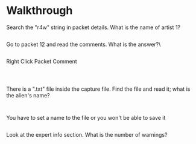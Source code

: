 # Walkthrough

Search the "r4w" string in packet details. What is the name of artist 1?\
&#x20;

<figure><img src="https://camo.githubusercontent.com/d731b92fa1023b14e9f575ac09c2bec01fa8452e9a7ef7de7deefc16260028e7/68747470733a2f2f692e696d6775722e636f6d2f667746353630692e706e67" alt=""><figcaption></figcaption></figure>

Go to packet 12 and read the comments. What is the answer?\


&#x20;

<figure><img src="https://camo.githubusercontent.com/97a448faa6d5cdb9713fe6b41374e31035314cf569fe4377518e3659ca8ea101/68747470733a2f2f692e696d6775722e636f6d2f784168754376742e706e67" alt=""><figcaption></figcaption></figure>

Right Click Packet Comment

<figure><img src="https://camo.githubusercontent.com/a4837ee47301b549639f4e4fbca8e555088743ab0a2bf4429aef80091c197fb3/68747470733a2f2f692e696d6775722e636f6d2f466c3134657a332e706e67" alt=""><figcaption></figcaption></figure>

&#x20;

<figure><img src="https://camo.githubusercontent.com/73bdf047e9a74db63bdd5b21f1cbd76a298656dc7ed86470baa17bd45875a46a/68747470733a2f2f692e696d6775722e636f6d2f643367484c616f2e706e67" alt=""><figcaption></figcaption></figure>

&#x20;

<figure><img src="https://camo.githubusercontent.com/bdd9282ca5ae1776179cc8ee994b857bb23150ce62bac494bb7caf01daf1f0c6/68747470733a2f2f692e696d6775722e636f6d2f69676e445272452e706e67" alt=""><figcaption></figcaption></figure>

There is a ".txt" file inside the capture file. Find the file and read it; what is the alien's name?

&#x20;

<figure><img src="https://camo.githubusercontent.com/ef0831783c08f7239304f5addc065f3d889c5d40a0f486d57a67ad8ad6fbcf07/68747470733a2f2f692e696d6775722e636f6d2f576b7471335a732e706e67" alt=""><figcaption></figcaption></figure>

&#x20;

<figure><img src="https://camo.githubusercontent.com/560e551a9267a3b8153b1edb322d7e985e766d1eb50b8493e904e527c01fb698/68747470733a2f2f692e696d6775722e636f6d2f614c65344966562e706e67" alt=""><figcaption></figcaption></figure>

&#x20;You have to set a name to the file or you won't be able to save it

<figure><img src="https://camo.githubusercontent.com/71a4c62cbfa6bad05f686b78eb65804f1f59cdb9bd57ccad62a2363dcaade339/68747470733a2f2f692e696d6775722e636f6d2f46566c487870302e706e67" alt=""><figcaption></figcaption></figure>

Look at the expert info section. What is the number of warnings?

&#x20;

<figure><img src="https://camo.githubusercontent.com/ecebd42f48b08ef74898ddd42c56acfd69d68a4bdf6b7f09b3a6ee7819e3a453/68747470733a2f2f692e696d6775722e636f6d2f436d39394867432e706e67" alt=""><figcaption></figcaption></figure>

&#x20;

<figure><img src="https://camo.githubusercontent.com/bcd4014e99ca91f49d6d0c2f5e970637afe183d147121e59abdc73eaf0fb01f8/68747470733a2f2f692e696d6775722e636f6d2f4e3176665373582e706e67" alt=""><figcaption></figcaption></figure>
